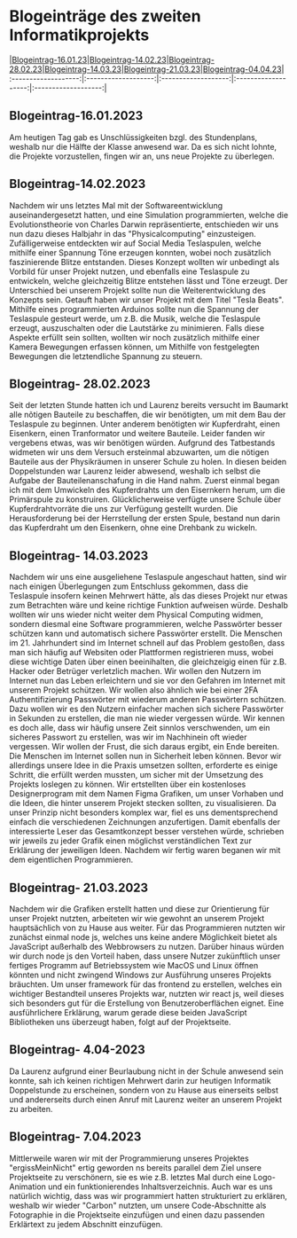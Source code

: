 # Blogeinträge des zweiten Informatikprojekts

|[Blogeintrag-16.01.23](#blogeintrag-16012023)|[Blogeintrag-14.02.23](#blogeintrag-14022023)|[Blogeintrag-28.02.23](#blogeintrag-28022023)|[Blogeintrag-14.03.23](#blogeintrag-14032023)|[Blogeintrag-21.03.23](#blogeintrag-21032023)|[Blogeintrag-04.04.23](#blogeintrag-04042023)|
:-------------------:|:-------------------:|:-------------------:|:-------------------:|:-------------------:|

## Blogeintrag-16.01.2023

Am heutigen Tag gab es Unschlüssigkeiten bzgl. des Stundenplans, weshalb nur die Hälfte der Klasse anwesend war. Da es sich nicht lohnte, die Projekte vorzustellen, fingen wir an, uns neue Projekte zu überlegen.

## Blogeintrag-14.02.2023
Nachdem wir uns letztes Mal mit der Softwareentwicklung auseinandergesetzt hatten, und eine Simulation programmierten, welche die Evolutionstheorie von Charles Darwin repräsentierte, entschieden wir uns nun dazu dieses Halbjahr in das "Physicalcomputing" einzusteigen. Zufälligerweise entdeckten wir auf Social Media Teslaspulen, welche mithilfe einer Spannung Töne erzeugen konnten, wobei noch zusätzlich faszinierende Blitze entstanden. Dieses Konzept wollten wir unbedingt als Vorbild für unser Projekt nutzen, und ebenfalls eine Teslaspule zu entwickeln, welche gleichzeitig Blitze entstehen lässt und Töne erzeugt. Der Unterschied bei unserem Projekt sollte nun die Weiterentwicklung des Konzepts sein. Getauft haben wir unser Projekt mit dem Titel "Tesla Beats". Mithilfe eines programmierten Arduinos sollte nun die Spannung der Teslaspule gesteurt werde, um z.B. die Musik, welche die Teslaspule erzeugt, auszuschalten oder die Lautstärke zu minimieren. Falls diese Aspekte erfüllt sein sollten, wollten wir noch zusätzlich mithilfe einer Kamera Bewegungen erfassen können, um Mithilfe von festgelegten Bewegungen die letztendliche Spannung zu steuern.

## Blogeintrag- 28.02.2023

Seit der letzten Stunde hatten ich und Laurenz bereits versucht im Baumarkt alle nõtigen Bauteile zu beschaffen, die wir benötigten, um mit
dem Bau der Teslaspule zu beginnen. Unter anderem benötigten wir Kupferdraht, einen Eisenkern, einen Tranformator und weitere Bauteile.
Leider fanden wir vergebens etwas, was wir benötigen würden. Aufgrund des Tatbestands widmeten wir uns dem Versuch ersteinmal
abzuwarten, um die nötigen Bauteile aus der Physikräumen in unserer Schule zu holen. In diesen beiden Doppelstunden war Laurenz leider
abwesend, weshalb ich selbst die Aufgabe der Bauteilenanschafung in die Hand nahm. Zuerst einmal began ich mit dem Umwickeln des
Kupferdrahts um den Eisernkern herum, um die Primärspule zu konstruiren. Glücklicherweise verfügte unsere Schule über Kupferdrahtvorräte
die uns zur Verfügung gestellt wurden. Die Herausforderung bei der Herrstellung der
ersten Spule, bestand nun darin das Kupferdraht um den
Eisenkern, ohne eine Drehbank zu wickeln.

## Blogeintrag- 14.03.2023

Nachdem wir uns eine ausgeliehene Teslaspule angeschaut hatten, sind wir nach einigen Überlegungen zum Entschluss gekommen, dass die Teslaspule insofern keinen Mehrwert hätte, als das dieses Projekt nur etwas zum Betrachten wäre und keine richtige Funktion aufweisen würde. 
Deshalb wollten wir uns wieder nicht weiter dem Physical Computing widmen, sondern diesmal eine Software programmieren, welche Passwörter besser schützen kann und automatisch sichere Passwörter erstellt. Die Menschen im 21. Jahrhundert sind im Internet schnell auf das Problem gestoßen, dass man sich häufig auf Websiten oder Plattformen registrieren muss, wobei diese wichtige Daten über einen beeinihalten, die gleichzeigig einen für z.B. Hacker oder Betrüger verletzlich machen.
Wir wollen den Nutzern im Internet nun das Leben erleichtern und sie vor den Gefahren im Internet mit unserem Projekt schützen. Wir wollen also ähnlich wie bei einer 2FA Authentifizierung Passwörter mit wiederum anderen Passwörtern schützen. Dazu wollen wir es den Nutzern einfacher machen sich sichere Passwörter in Sekunden zu erstellen, die man nie wieder vergessen würde. Wir kennen es doch alle, dass wir häufig unsere Zeit sinnlos verschwenden, um ein sicheres Passwort zu erstellen, was wir im Nachhinein oft wieder vergessen.
Wir wollen der Frust, die sich daraus ergibt, ein Ende bereiten. Die Menschen im Internet sollen nun in Sicherheit leben können. Bevor wir allerdings unsere Idee in die Praxis umsetzen sollten, erforderte es einige Schritt, die erfüllt werden mussten, um sicher mit der Umsetzung des Projekts loslegen zu können. Wir ertstellten über ein kostenloses Designerprogram mit dem Namen Figma Grafiken, um unser Vorhaben und die Ideen, die hinter unserem Projekt stecken sollten, zu visualisieren. Da unser Prinzip nicht besonders komplex war, fiel es uns dementsprechend einfach die verschiedenen Zeichnungen anzufertigen. Damit ebenfalls der interessierte Leser das Gesamtkonzept besser verstehen würde, schrieben wir jeweils zu jeder Grafik einen möglichst verständlichen Text zur Erklärung der jeweiligen Ideen. Nachdem wir fertig waren beganen wir mit dem eigentlichen Programmieren. 

## Blogeintrag- 21.03.2023

Nachdem wir die Grafiken erstellt hatten und diese zur Orientierung für unser Projekt nutzten, arbeiteten wir wie gewohnt an unserem Projekt hauptsächlich von zu Hause aus weiter. Für das Programmieren nutzten wir zunächst einmal node js, welches uns keine andere Möglichkeit bietet als JavaScript außerhalb des Webbrowsers zu nutzen. Darüber hinaus würden wir durch node js den Vorteil haben, dass unsere Nutzer zukünftlich unser fertiges Programm auf Betriebssystem wie MacOS und Linux öffnen könnten und nicht zwingend Windows zur Ausführung unseres Projekts bräuchten. Um unser framework für das frontend zu erstellen, welches ein wichtiger Bestandteil unseres Projekts war, nutzten wir react js, weil dieses sich besonders gut für die Erstellung von Benutzeroberflächen eignet. Eine ausführlichere Erklärung, warum gerade diese beiden JavaScript Bibliotheken uns überzeugt haben, folgt auf der Projektseite.    

## Blogeintrag- 4.04-2023

Da Laurenz aufgrund einer Beurlaubung nicht in der Schule anwesend sein konnte, sah ich keinen richtigen Mehrwert darin zur heutigen Informatik Doppelstunde zu erscheinen, sondern von zu Hause aus einerseits selbst und andererseits durch einen Anruf mit Laurenz weiter an unserem Projekt zu arbeiten.

## Blogeintrag- 7.04.2023

Mittlerweile waren wir mit der Programmierung unseres Projektes "ergissMeinNicht" ertig geworden ns bereits parallel dem Ziel unsere Projektseite zu verschönern, sie es wie z.B. letztes Mal durch eine Logo-Animation und ein funktionierendes Inhaltsverzeichnis. Auch war es uns natürlich wichtig, dass was wir programmiert hatten strukturiert zu erklären, weshalb wir wieder "Carbon" nutzten, um unsere Code-Abschnitte als Fotographie in die Projektseite einzufügen und einen dazu passenden Erklärtext zu jedem Abschnitt einzufügen. 

